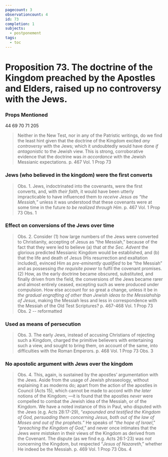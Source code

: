 ```yaml
---
pagecount: 3
observationcount: 4
id: 73
completion: 1
subjects:
  - postponement
tags:
  - toc
---
```

# Proposition 73. The doctrine of the Kingdom preached by the Apostles and Elders, raised up no controversy with the Jews.

### Props Mentioned
44 69 70 71 205

>Neither in the New Test, nor in any of the Patristic writings, do we find the least hint given that the doctrine of the Kingdom excited *any controversy* with the Jews; which it undoubtedly would have done *if antagonistic* to the Jewish view. This is strong, corroborative evidence that the doctrine was *in accordance* with the Jewish Messianic expectations.
>p. 467 Vol. 1 Prop 73
### Jews (who believed in the kingdom) were the first converts
>Obs. 1. Jews, indoctrinated into the covenants, were the first converts, and, with *their faith*, it would have been utterly impracticable to have influenced them *to receive Jesus as “the Messiah,*” unless it was understood that these covenants were at some time in the future *to be realized through Him*.
>p. 467 Vol. 1 Prop 73 Obs. 1
### Effect on conversions of the Jews over time
>Obs. 2. Consider 
>(1) how large numbers of the Jews were converted to Christianity, accepting of Jesus as “the Messiah,” because of the fact that they were led to believe (a) that *at the Sec. Advent* the glorious predicted Messianic Kingdom would be established, and (b) that the life and death of Jesus (His resurrection and exaltation included), evinced Him as *pre-eminently qualified* to be “the Messiah” and as possessing *the requisite power* to fulfil the covenant promises. 
>(2) How, as the early doctrine became obscured, substituted, and finally driven from the field, the conversions of the Jews became rarer and almost entirely ceased, excepting such as were produced under compulsion. How else account for so great a change, unless it be in *the gradual engrafting of other than Jewish ideas to the Messiahship of Jesus*, making the Messiah less and less in correspondence with the Messiah of the Old Test Scriptures?
>p. 467-468 Vol. 1 Prop 73 Obs. 2 -- reformatted
### Used as means of persecution
>Obs. 3. The early Jews, instead of accusing Christians of rejecting such a Kingdom, charged the primitive believers with entertaining such a view, and sought to bring them, on account of the same, into difficulties with the Roman Emperors.
>p. 468 Vol. 1 Prop 73 Obs. 3
### No apostolic argument with Jews over the kingdom
>Obs. 4. This, again, is sustained by the apostles’ argumentation with the Jews. Aside from the usage of Jewish phraseology, without explaining it as moderns do; apart from the action of the apostles in Council (Acts 15), which cannot be made to accord with *the later* notions of the Kingdom; —it is found that the apostles *never* were compelled to combat the Jewish idea of the Messiah, or of the Kingdom. We have a noted instance of this in Paul, who disputed with the Jews (e.g. Acts 28:17-29), “*expounded and testified the Kingdom of God, persuading them concerning Jesus, both out of the law of Moses and out of the prophets.*” He speaks of “*the hope of Israel*," “*preaching the Kingdom of God*,” and never once intimates that the Jews *were mistaken* in their views of the Kingdom as derived from the Covenant. The dispute (as we find e.g. Acts 26:1-23) was *not* concerning the Kingdom, but respected “*Jesus of Nazareth*,” whether He indeed be the Messiah.
>p. 469 Vol. 1 Prop 73 Obs. 4